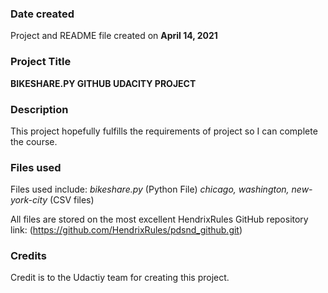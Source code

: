 
### Date created
Project and README file created on **April 14, 2021**

### Project Title
**BIKESHARE.PY GITHUB UDACITY PROJECT**

### Description
This project hopefully fulfills the requirements of project so I can complete the course.

### Files used
Files used include:
*bikeshare.py* (Python File)
*chicago, washington, new-york-city* (CSV files)

All files are stored on the most excellent HendrixRules GitHub repository
link: (https://github.com/HendrixRules/pdsnd_github.git)


### Credits
Credit is to the Udactiy team for creating this project.
